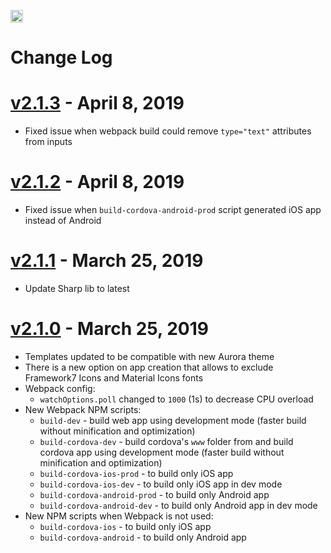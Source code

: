 <a href="https://www.patreon.com/vladimirkharlampidi"><img src="https://cdn.framework7.io/i/support-badge.png" height="20"></a>

# Change Log

# [v2.1.3](https://github.com/framework7io/framework7-cli/compare/v2.1.2...v2.1.3) - April 8, 2019
  * Fixed issue when webpack build could remove `type="text"` attributes from inputs

# [v2.1.2](https://github.com/framework7io/framework7-cli/compare/v2.1.1...v2.1.2) - April 8, 2019
  * Fixed issue when `build-cordova-android-prod` script generated iOS app instead of Android

# [v2.1.1](https://github.com/framework7io/framework7-cli/compare/v2.1.0...v2.1.1) - March 25, 2019
  * Update Sharp lib to latest

# [v2.1.0](https://github.com/framework7io/framework7-cli/compare/v2.0.4...v2.1.0) - March 25, 2019
  * Templates updated to be compatible with new Aurora theme
  * There is a new option on app creation that allows to exclude Framework7 Icons and Material Icons fonts
  * Webpack config:
    * `watchOptions.poll` changed to `1000` (1s) to decrease CPU overload
  * New Webpack NPM scripts:
    * `build-dev` - build web app using development mode (faster build without minification and optimization)
    * `build-cordova-dev` - build cordova's `www` folder from and build cordova app using development mode (faster build without minification and optimization)
    * `build-cordova-ios-prod` - to build only iOS app
    * `build-cordova-ios-dev` - to build only iOS app in dev mode
    * `build-cordova-android-prod` - to build only Android app
    * `build-cordova-android-dev` - to build only Android app in dev mode
  * New NPM scripts when Webpack is not used:
    * `build-cordova-ios` - to build only iOS app
    * `build-cordova-android` - to build only Android app
